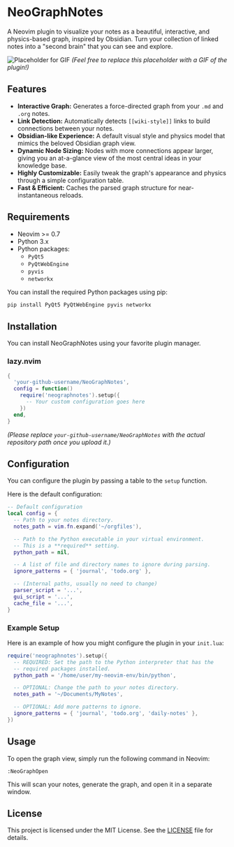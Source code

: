 # NeoGraphNotes

A Neovim plugin to visualize your notes as a beautiful, interactive, and physics-based graph, inspired by Obsidian. Turn your collection of linked notes into a "second brain" that you can see and explore.

![Placeholder for GIF](https://via.placeholder.com/800x400.png?text=NeoGraphNotes+In+Action)
*(Feel free to replace this placeholder with a GIF of the plugin!)*

## Features

-   **Interactive Graph:** Generates a force-directed graph from your `.md` and `.org` notes.
-   **Link Detection:** Automatically detects `[[wiki-style]]` links to build connections between your notes.
-   **Obsidian-like Experience:** A default visual style and physics model that mimics the beloved Obsidian graph view.
-   **Dynamic Node Sizing:** Nodes with more connections appear larger, giving you an at-a-glance view of the most central ideas in your knowledge base.
-   **Highly Customizable:** Easily tweak the graph's appearance and physics through a simple configuration table.
-   **Fast & Efficient:** Caches the parsed graph structure for near-instantaneous reloads.

## Requirements

-   Neovim >= 0.7
-   Python 3.x
-   Python packages:
    -   `PyQt5`
    -   `PyQtWebEngine`
    -   `pyvis`
    -   `networkx`

You can install the required Python packages using pip:
```bash
pip install PyQt5 PyQtWebEngine pyvis networkx
```

## Installation

You can install NeoGraphNotes using your favorite plugin manager.

### lazy.nvim

```lua
{
  'your-github-username/NeoGraphNotes',
  config = function()
    require('neographnotes').setup({
      -- Your custom configuration goes here
    })
  end,
}
```
*(Please replace `your-github-username/NeoGraphNotes` with the actual repository path once you upload it.)*

## Configuration

You can configure the plugin by passing a table to the `setup` function.

Here is the default configuration:
```lua
-- Default configuration
local config = {
  -- Path to your notes directory.
  notes_path = vim.fn.expand('~/orgfiles'),

  -- Path to the Python executable in your virtual environment.
  -- This is a **required** setting.
  python_path = nil,

  -- A list of file and directory names to ignore during parsing.
  ignore_patterns = { 'journal', 'todo.org' },

  -- (Internal paths, usually no need to change)
  parser_script = '...',
  gui_script = '...',
  cache_file = '...',
}
```

### Example Setup

Here is an example of how you might configure the plugin in your `init.lua`:

```lua
require('neographnotes').setup({
  -- REQUIRED: Set the path to the Python interpreter that has the
  -- required packages installed.
  python_path = '/home/user/my-neovim-env/bin/python',

  -- OPTIONAL: Change the path to your notes directory.
  notes_path = '~/Documents/MyNotes',

  -- OPTIONAL: Add more patterns to ignore.
  ignore_patterns = { 'journal', 'todo.org', 'daily-notes' },
})
```

## Usage

To open the graph view, simply run the following command in Neovim:

```
:NeoGraphOpen
```

This will scan your notes, generate the graph, and open it in a separate window.

## License

This project is licensed under the MIT License. See the [LICENSE](LICENSE) file for details.
